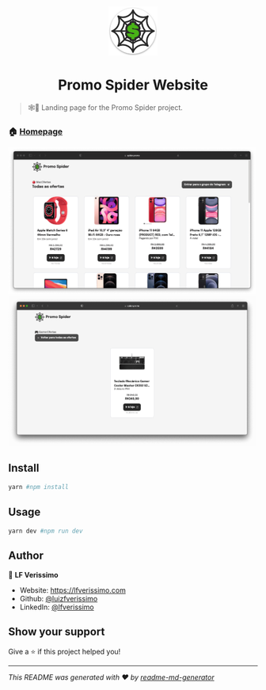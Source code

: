 <p align="center">
  <img src="public/android-chrome-192x192.png" width="100px"/>
</p>

<h1 align="center">Promo Spider Website</h1>
<p>
</p>

> 🕸🤑 Landing page for the Promo Spider project.

### 🏠 [Homepage](https://vercel.com/luizfverissimo/promo-spider-web)


<img src="img/1.png" alt="1" width="500"/> <img src="img/2.png" alt="2" width="500"/>
## Install

```sh
yarn #npm install
```

## Usage

```sh
yarn dev #npm run dev
```

## Author

👤 **LF Verissimo**

* Website: https://lfverissimo.com
* Github: [@luizfverissimo](https://github.com/luizfverissimo)
* LinkedIn: [@lfverissimo](https://linkedin.com/in/lfverissimo)

## Show your support

Give a ⭐️ if this project helped you!

***
_This README was generated with ❤️ by [readme-md-generator](https://github.com/kefranabg/readme-md-generator)_
